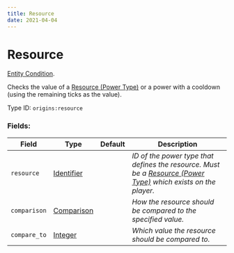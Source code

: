```yaml
---
title: Resource
date: 2021-04-04
---
```

# Resource

[Entity Condition](../entity_conditions.md).

Checks the value of a [Resource (Power Type)](../power_types/resource.md) or a power with a cooldown (using the remaining ticks as the value).

Type ID: `origins:resource`

### Fields:

Field  | Type | Default | Description
-------|------|---------|-------------
`resource` | [Identifier](../data_types/identifier.md) | | _ID of the power type that defines the resource. Must be a [Resource (Power Type)](../power_types/resource.md) which exists on the player._
`comparison` | [Comparison](../data_types/comparison.md) | | _How the resource should be compared to the specified value._
`compare_to` | [Integer](../data_types/integer.md) | | _Which value the resource should be compared to._
